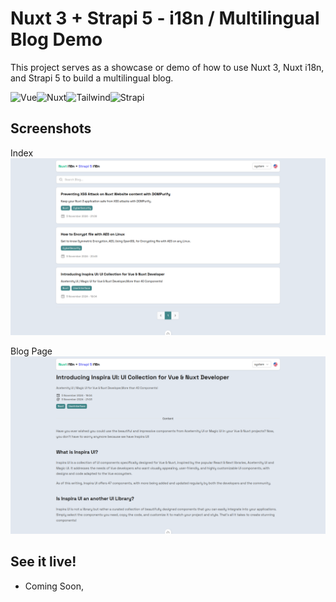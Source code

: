 # Nuxt 3 + Strapi 5 - i18n / Multilingual Blog Demo

This project serves as a showcase or demo of how to use Nuxt 3, Nuxt i18n, and Strapi 5 to build a multilingual blog.

![Vue](https://img.shields.io/badge/Vue%20js-35495E?style=for-the-badge&logo=vuedotjs&logoColor=4FC08D)![Nuxt](https://img.shields.io/badge/nuxt%20js-00C58E?style=for-the-badge&logo=nuxtdotjs&logoColor=white)![Tailwind](https://img.shields.io/badge/Tailwind_CSS-38B2AC?style=for-the-badge&logo=tailwind-css&logoColor=white)![Strapi](https://img.shields.io/badge/strapi-2F2E8B?style=for-the-badge&logo=strapi&logoColor=white)

## Screenshots

Index
![Index](.github/public/Screenshot_20241105_211037.png)

Blog Page
![Index](.github/public/Screenshot_20241105_211633.png)

## See it live!

- Coming Soon, 
